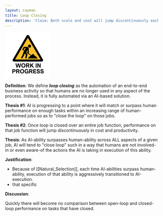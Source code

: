 ```yaml
---
layout: cayman
title: Loop Closing
description: 'Claim: Both scale and cost will jump discontinuously each time AI "closes loop" over all aspects of an end-to-end business function.'
---
```


<img src="../assets/images/WorkInProgress.png" height="150px;" />

**Definition**:
We define ***loop closing*** as the automation of an end-to-end business activity so that humans are no longer used in any aspect of the process. Instead, it is fully automated via an AI-based solution.

**Thesis #1**:
AI is progressing to a point where it will match or surpass human performance on enough tasks within an increasing range of human-performed jobs so as to "close the loop" on those jobs.

**Thesis #2**:
Once loop is closed over an entire job function, performance on that job function will jump discontinuously in cost and productivity.

**Thesis**:
As AI-ability surpasses human-ability across ALL aspects of a given job, AI will tend to "close loop" such in a way that humans are not involved-in or even aware-of the actions the AI is taking in execution of this ability.

**Justification**:
- Because of [[Natural_Selection]], each time AI-abilities surpass human-ability, execution of that ability is aggressively transitioned to AI-execution.
-  that specific 

**Discussion**:

Quickly there will become no comparison between open-loop and closed-loop performance on tasks that have closed.